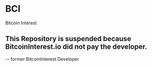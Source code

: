 # BCI
Bitcoin Interest

## This Repository is suspended because BitcoinInterest.io did not pay the developer.

-- former BitcoinInterest Developer
